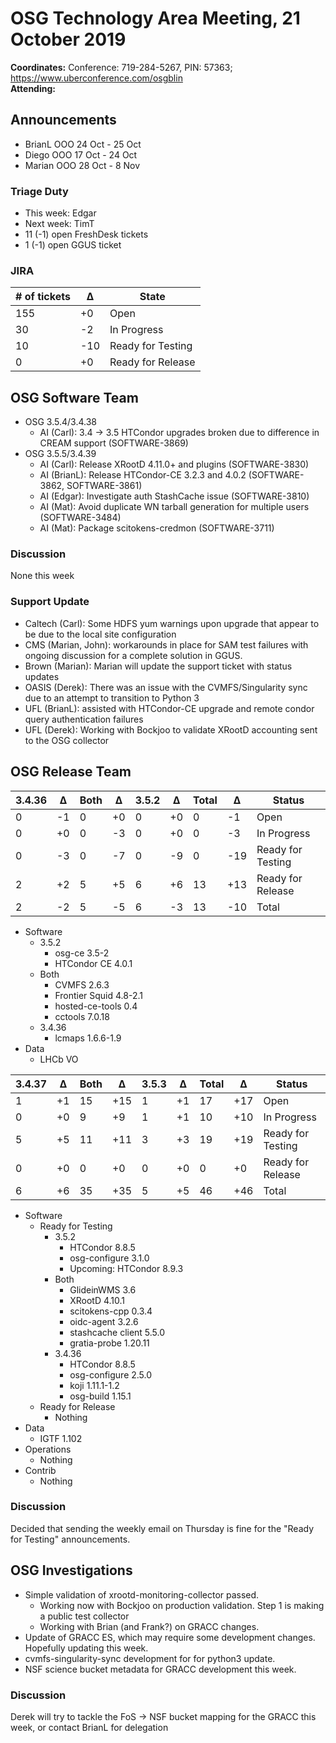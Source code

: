 # OSG Technology Area Meeting, 21 October 2019

**Coordinates:** Conference: 719-284-5267, PIN: 57363; <https://www.uberconference.com/osgblin>  
**Attending:**   


## Announcements

-   BrianL OOO 24 Oct - 25 Oct
-   Diego OOO 17 Oct - 24 Oct
-   Marian OOO 28 Oct - 8 Nov


### Triage Duty

-   This week: Edgar
-   Next week: TimT
-   11 (-1) open FreshDesk tickets
-   1 (-1) open GGUS ticket


### JIRA

| # of tickets | &Delta; | State             |
|------------ |------- |----------------- |
| 155          | +0      | Open              |
| 30           | -2      | In Progress       |
| 10           | -10     | Ready for Testing |
| 0            | +0      | Ready for Release |


## OSG Software Team

-   OSG 3.5.4/3.4.38  
    -   AI (Carl): 3.4 -> 3.5 HTCondor upgrades broken due to difference in CREAM support (SOFTWARE-3869)
-   OSG 3.5.5/3.4.39  
    -   AI (Carl): Release XRootD 4.11.0+ and plugins (SOFTWARE-3830)
    -   AI (BrianL): Release HTCondor-CE 3.2.3 and 4.0.2 (SOFTWARE-3862, SOFTWARE-3861)
    -   AI (Edgar): Investigate auth StashCache issue (SOFTWARE-3810)
    -   AI (Mat): Avoid duplicate WN tarball generation for multiple users (SOFTWARE-3484)
    -   AI (Mat): Package scitokens-credmon (SOFTWARE-3711)


### Discussion

None this week  


### Support Update

-   Caltech (Carl): Some HDFS yum warnings upon upgrade that appear to be due to the local site configuration
-   CMS (Marian, John): workarounds in place for SAM test failures with ongoing discussion for a complete solution in GGUS.
-   Brown (Marian): Marian will update the support ticket with status updates
-   OASIS (Derek): There was an issue with the CVMFS/Singularity sync due to an attempt to transition to Python 3
-   UFL (BrianL): assisted with HTCondor-CE upgrade and remote condor query authentication failures
-   UFL (Derek): Working with Bockjoo to validate XRootD accounting sent to the OSG collector


## OSG Release Team

| 3.4.36 | &Delta; | Both | &Delta; | 3.5.2 | &Delta; | Total | &Delta; | Status            |
| ------ | ------- | ---- | ------- | ----- | ------- | ----- | ------- | ----------------- |
| 0      | -1      | 0    | +0      | 0     | +0      | 0     | -1      | Open              |
| 0      | +0      | 0    | -3      | 0     | +0      | 0     | -3      | In Progress       |
| 0      | -3      | 0    | -7      | 0     | -9      | 0     | -19     | Ready for Testing |
| 2      | +2      | 5    | +5      | 6     | +6      | 13    | +13     | Ready for Release |
| 2      | -2      | 5    | -5      | 6     | -3      | 13    | -10     | Total             |

-   Software  
    -   3.5.2  
        -   osg-ce 3.5-2
        -   HTCondor CE 4.0.1
    -   Both  
        -   CVMFS 2.6.3
        -   Frontier Squid 4.8-2.1
        -   hosted-ce-tools 0.4
        -   cctools 7.0.18
    -   3.4.36  
        -   lcmaps 1.6.6-1.9
-   Data  
    -   LHCb VO

| 3.4.37 | &Delta; | Both | &Delta; | 3.5.3 | &Delta; | Total | &Delta; | Status            |
| ------ | ------- | ---- | ------- | ----- | ------- | ----- | ------- | ----------------- |
| 1      | +1      | 15   | +15     | 1     | +1      | 17    | +17     | Open              |
| 0      | +0      | 9    | +9      | 1     | +1      | 10    | +10     | In Progress       |
| 5      | +5      | 11   | +11     | 3     | +3      | 19    | +19     | Ready for Testing |
| 0      | +0      | 0    | +0      | 0     | +0      | 0     | +0      | Ready for Release |
| 6      | +6      | 35   | +35     | 5     | +5      | 46    | +46     | Total             |

-   Software  
    -   Ready for Testing  
        -   3.5.2  
            -   HTCondor 8.8.5
            -   osg-configure 3.1.0
            -   Upcoming: HTCondor 8.9.3
        -   Both  
            -   GlideinWMS 3.6
            -   XRootD 4.10.1
            -   scitokens-cpp 0.3.4
            -   oidc-agent 3.2.6
            -   stashcache client 5.5.0
            -   gratia-probe 1.20.11
        -   3.4.36  
            -   HTCondor 8.8.5
            -   osg-configure 2.5.0
            -   koji 1.11.1-1.2
            -   osg-build 1.15.1
    -   Ready for Release  
        -   Nothing
-   Data  
    -   IGTF 1.102
-   Operations  
    -   Nothing
-   Contrib  
    -   Nothing


### Discussion

Decided that sending the weekly email on Thursday is fine for the "Ready for Testing" announcements.  


## OSG Investigations

-   Simple validation of xrootd-monitoring-collector passed.  
    -   Working now with Bockjoo on production validation.  Step 1 is making a public test collector
    -   Working with Brian (and Frank?) on GRACC changes.
-   Update of GRACC ES, which may require some development changes.  Hopefully updating this week.
-   cvmfs-singularity-sync development for for python3 update.
-   NSF science bucket metadata for GRACC development this week.


### Discussion

Derek will try to tackle the FoS -> NSF bucket mapping for the GRACC this week, or contact BrianL for delegation
